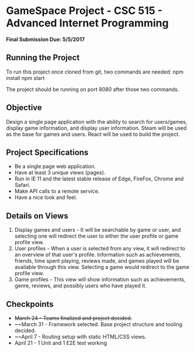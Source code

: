 # GameSpace Project - CSC 515 - Advanced Internet Programming #
**Final Submission Due: 5/5/2017**

## Running the Project ##
To run this project once cloned from git, two commands are needed:
npm install
npm start

The project should be running on port 8080 after those two commands.

## Objective ##
Design a single page application with the ability to search for users/games, display game information, and display user information.
Steam will be used as the base for games and users. React will be used to build the project.

## Project Specifications ##
 * Be a single page web application.
 * Have at least 3 unique views (pages).
 * Run in IE 11 and the latest stable release of Edge, FireFox, Chrome and Safari.
 * Make API calls to a remote service.
 * Have a nice look and feel.

## Details on Views ##
  1. Display games and users - It will be searchable by game or user, and selecting one will redirect the user to either the user profile or game profile view.
  2. User profiles - When a user is selected from any view, it will redirect to an overview of that user's profile. Information such as achievements, friends, time spent playing, reviews made, and games played will be available through this view. Selecting a game would redirect to the game profile view.
  3. Game profiles - This view will show information such as achievements, genre, reviews, and possibly users who have played it.


## Checkpoints
  * ~~March 24 - Teams finalized and project decided.~~
  * ~~March 31 - Framework selected. Base project structure and tooling decided.
  * ~~April 7 - Routing setup with static HTML/CSS views.
  * April 21 - 1 Unit and 1 E2E test working
